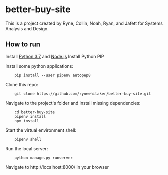 # better-buy-site

This is a project created by Ryne, Collin, Noah, Ryan, and Jafett for Systems Analysis and Design.

## How to run

Install [Python 3.7](https://www.python.org/downloads/release/python-379/) and [Node.js](https://nodejs.org/en/download/)
Install Python PIP

Install some python applications:

        pip install --user pipenv autopep8

Clone this repo:

        git clone https://github.com/rynewhitaker/better-buy-site.git

Navigate to the project's folder and install missing dependencies:

        cd better-buy-site
        pipenv install
        npm install

Start the virtual environment shell:

        pipenv shell

Run the local server:

        python manage.py runserver

Navigate to http://localhost:8000/ in your browser
